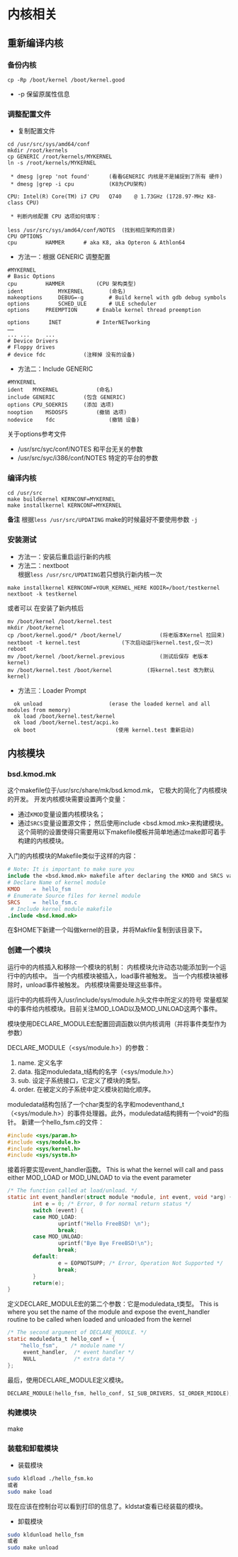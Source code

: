 # 内核相关

## 重新编译内核

### 备份内核
```
cp -Rp /boot/kernel /boot/kernel.good
```
   * -p 保留原属性信息

### 调整配置文件
   * 复制配置文件
```
cd /usr/src/sys/amd64/conf
mkdir /root/kernels
cp GENERIC /root/kernels/MYKERNEL
ln -s /root/kernels/MYKERNEL
```
     * dmesg |grep 'not found'		(看看GENERIC 内核是不是捕捉到了所有 硬件)
     * dmesg |grep -i cpu			(K8为CPU架构)
```
CPU: Intel(R) Core(TM) i7 CPU	Q740	@ 1.73GHz (1728.97-MHz K8-class CPU)
```
     * 判断内核配置 CPU 选项如何填写：
```
less /usr/src/sys/amd64/conf/NOTES	(找到相应架构的目录)
CPU	OPTIONS
cpu			HAMMER		# aka K8, aka Opteron & Athlon64
```


   * 方法一：根据 GENERIC 调整配置

```
#MYKERNEL
# Basic Options
cpu			HAMMER			(CPU 架构类型)
ident			MYKERNEL		(命名)
makeoptions 	DEBUG=-g		# Build kernel with gdb debug symbols
options 		SCHED_ULE		# ULE scheduler
options		PREEMPTION 		# Enable kernel thread preemption

options		 INET 			# InterNETworking
……
...	...		...
# Device Drivers
# Floppy drives
# device fdc			(注释掉 没有的设备)
```

   * 方法二：Include GENERIC 

```
#MYKERNEL
ident 	MYKERNEL			(命名)
include	GENERIC			(包含 GENERIC)
options	CPU_SOEKRIS		(添加 选项)
nooption	MSDOSFS			(撤销 选项)
nodevice	fdc					(撤销 设备)
```

关于options参考文件
   * /usr/src/syc/conf/NOTES  和平台无关的参数
   * /usr/src/syc/i386/conf/NOTES 特定的平台的参数

### 编译内核
```
cd /usr/src
make buildkernel KERNCONF=MYKERNEL
make installkernel KERNCONF=MYKERNEL
```
**备注** 根据`less /usr/src/UPDATING` make的时候最好不要使用参数 `-j`

### 安装测试
   * 方法一：安装后重启运行新的内核
   * 方法二：nextboot  
根据`less /usr/src/UPDATING`若只想执行新内核一次
```
make installkernel KERNCONF=YOUR_KERNEL_HERE KODIR=/boot/testkernel
nextboot -k testkernel
```
或者可以 在安装了新内核后
```
mv /boot/kernel /boot/kernel.test
mkdir /boot/kernel
cp /boot/kernel.good/* /boot/kernel/			(将老版本Kernel 拉回来)
nextboot -t kernel.test				(下次启动运行kernel.test,仅一次)
reboot
mv /boot/kernel /boot/kernel.previous			(测试后保存 老版本 kernel)
mv /boot/kernel.test /boot/kernel			(将kernel.test 改为默认 kernel)
```
   * 方法三：Loader Prompt
```
  ok unload						(erase the loaded kernel and all modules from memory)
  ok load /boot/kernel.test/kernel
  ok load /boot/kernel.test/acpi.ko
  ok boot						  (使用 kernel.test 重新启动)
```
  

## 内核模块

### bsd.kmod.mk
这个makefile位于/usr/src/share/mk/bsd.kmod.mk，
它极大的简化了内核模块的开发。
开发内核模块需要设置两个变量：
   * 通过`KMOD`变量设置内核模块名；
   * 通过`SRCS`变量设置源文件；
然后使用include <bsd.kmod.mk>来构建模块。
这个简明的设置使得只需要用以下makefile模板并简单地通过make即可着手构建的内核模块。

入门的内核模块的Makefile类似于这样的内容：
```makefile
# Note: It is important to make sure you 
include the <bsd.kmod.mk> makefile after declaring the KMOD and SRCS variables.
# Declare Name of kernel module
KMOD    =  hello_fsm
# Enumerate Source files for kernel module
SRCS    =  hello_fsm.c
 # Include kernel module makefile
.include <bsd.kmod.mk>
```
在$HOME下新建一个叫做kernel的目录，并将Makfile复制到该目录下。

### 创建一个模块
运行中的内核插入和移除一个模块的机制：
内核模块允许动态功能添加到一个运行中的内核中。
当一个内核模块被插入，load事件被触发。
当一个内核模块被移除时，unload事件被触发。
内核模块需要处理这些事件。

运行中的内核将传入/usr/include/sys/module.h头文件中所定义的符号
常量框架中的事件给内核模块。目前关注MOD_LOAD以及MOD_UNLOAD这两个事件。

模块使用DECLARE_MODULE宏配置回调函数以供内核调用（并将事件类型作为参数）

DECLARE_MODULE（<sys/module.h>）的参数：
   1. name. 定义名字
   2. data. 指定moduledata_t结构的名字（<sys/module.h>）
   3. sub. 设定子系统接口，它定义了模块的类型。
   4. order. 在被定义的子系统中定义模块初始化顺序。
   
moduledata结构包括了一个char类型的名字和modeventhand_t（<sys/module.h>）的事件处理器。此外，moduledata结构拥有一个void*的指针。
新建一个hello_fsm.c的文件：
```c
#include <sys/param.h>
#include <sys/module.h>
#include <sys/kernel.h>
#include <sys/systm.h>
```
接着将要实现event_handler函数。
This is what the kernel will call and pass either 
MOD_LOAD or MOD_UNLOAD to via the event parameter
```c
/* The function called at load/unload. */
static int event_handler(struct module *module, int event, void *arg) {
        int e = 0; /* Error, 0 for normal return status */
        switch (event) {
        case MOD_LOAD:
                uprintf("Hello FreeBSD! \n");
                break;
        case MOD_UNLOAD:
                uprintf("Bye Bye FreeBSD!\n");
                break;
        default:
                e = EOPNOTSUPP; /* Error, Operation Not Supported */
                break;
        }
        return(e);
}
```

定义DECLARE_MODULE宏的第二个参数：它是moduledata_t类型。
This is where you set the name of the module and expose 
the event_handler routine to be called when loaded and unloaded from the kernel
```c
/* The second argument of DECLARE_MODULE. */
static moduledata_t hello_conf = {
    "hello_fsm",    /* module name */
     event_handler,  /* event handler */
     NULL            /* extra data */
};
```
最后，使用DECLARE_MODULE定义模块。
```c
DECLARE_MODULE(hello_fsm, hello_conf, SI_SUB_DRIVERS, SI_ORDER_MIDDLE);
```
### 构建模块
make

### 装载和卸载模块
   * 装载模块
```bash
sudo kldload ./hello_fsm.ko
或者
sudo make load
```
现在应该在控制台可以看到打印的信息了。kldstat查看已经装载的模块。

   * 卸载模块
```bash
sudo kldunload hello_fsm
或者
sudo make unload
```

